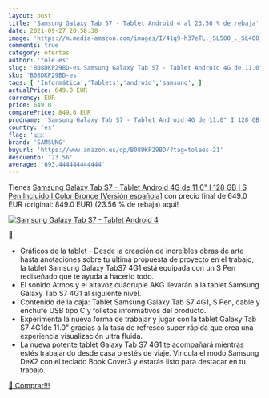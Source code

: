 ```yaml
---
layout: post
title: 'Samsung Galaxy Tab S7 - Tablet Android 4 al 23.56 % de rebaja'
date: 2021-09-27 20:58:38
image: 'https://m.media-amazon.com/images/I/41q9-h37eTL._SL500_._SL400_.jpg'
comments: true
category: ofertas
author: 'tole.es'
slug: 'B08DKP29BD-es Samsung Galaxy Tab S7 - Tablet Android 4G de 11.0" I 128...'
sku: 'B08DKP29BD-es'
tags: [ 'Informática','Tablets','android','samsung', ]
actualPrice: 649.0 EUR
currency: EUR
price: 649.0
comparePrice: 849.0 EUR
prodname: 'Samsung Galaxy Tab S7 - Tablet Android 4G de 11.0" I 128 GB I S Pen Incluido I Color Bronce [Versión española]'
country: 'es'
flag: '🇪🇸'
brand: 'SAMSUNG'
buyurl: 'https://www.amazon.es/dp/B08DKP29BD/?tag=tolees-21'
descuento: '23.56'
average: '693.444444444444'
---
```


Tienes [Samsung Galaxy Tab S7 - Tablet Android 4G de 11.0" I 128 GB I S Pen Incluido I Color Bronce [Versión española]](https://www.amazon.es/dp/B08DKP29BD/?tag=tolees-21) con precio final de  649.0 EUR (original: 849.0 EUR) (23.56 %  de rebaja) aqui!

[![Samsung Galaxy Tab S7 - Tablet Android 4](https://m.media-amazon.com/images/I/41q9-h37eTL._SL500_._SL400_.jpg)](https://www.amazon.es/dp/B08DKP29BD/?tag=tolees-21)

🔎:

- Gráficos de la tablet - Desde la creación de increíbles obras de arte hasta anotaciones sobre tu última propuesta de proyecto en el trabajo, la tablet Samsung Galaxy TabS7 4G1 está equipada con un S Pen rediseñado que te ayuda a hacerlo todo.
- El sonido Atmos y el altavoz cuádruple AKG llevarán a la tablet Samsung Galaxy Tab S7 4G1 al siguiente nivel.
- Contenido de la caja: Tablet Samsung Galaxy Tab S7 4G1, S Pen, cable y enchufe USB tipo C y folletos informativos del producto.
- Experimenta la nueva forma de trabajar y jugar con la tablet Galaxy Tab S7 4G1de 11.0" gracias a la tasa de refresco super rápida que crea una experiencia visualización ultra fluida.
- La nueva potente tablet Galaxy Tab S7 4G1 te acompañará mientras estés trabajando desde casa o estés de viaje. Vincula el modo Samsung DeX2 con el teclado Book Cover3 y estarás listo para destacar en tu trabajo.

[🛒 Comprar!!!](https://www.amazon.es/dp/B08DKP29BD/?tag=tolees-21)
